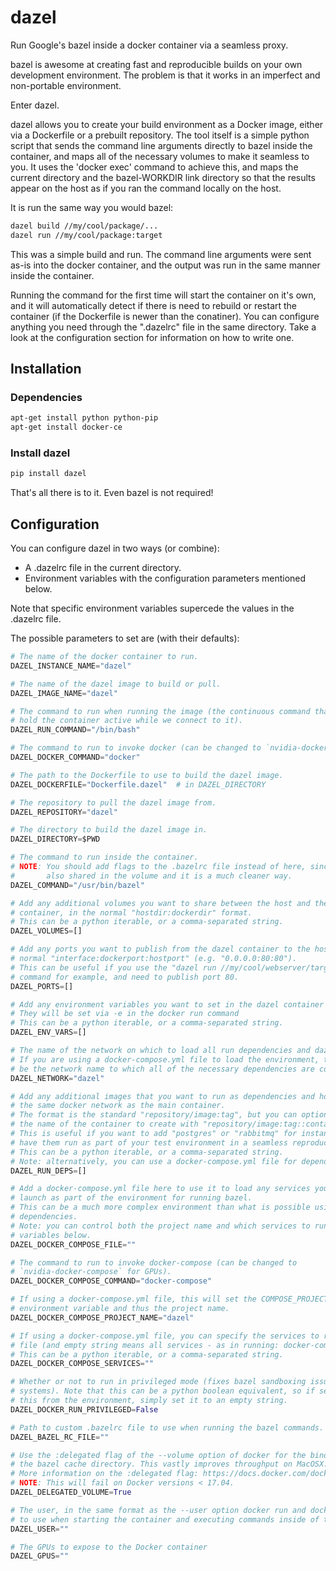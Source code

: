 # dazel
Run Google's bazel inside a docker container via a seamless proxy.

bazel is awesome at creating fast and reproducible builds on your own development environment.
The problem is that it works in an imperfect and non-portable environment.

Enter dazel.

dazel allows you to create your build environment as a Docker image, either via a Dockerfile or a prebuilt repository.
The tool itself is a simple python script that sends the command line arguments directly to bazel inside the container, and maps all of the necessary volumes to make it seamless to you.
It uses the 'docker exec' command to achieve this, and maps the current directory and the bazel-WORKDIR link directory so that the results appear on the host as if you ran the command locally on the host.

It is run the same way you would bazel:
```bash
dazel build //my/cool/package/...
dazel run //my/cool/package:target
```

This was a simple build and run.
The command line arguments were sent as-is into the docker container, and the output was run in the same manner inside the container.

Running the command for the first time will start the container on it's own, and it will automatically detect if there is need to rebuild or restart the container (if the Dockerfile is newer than the conatiner).
You can configure anything you need through the ".dazelrc" file in the same directory.
Take a look at the configuration section for information on how to write one.

## Installation

### Dependencies
```bash
apt-get install python python-pip
apt-get install docker-ce
```

### Install dazel
```bash
pip install dazel
```

That's all there is to it.
Even bazel is not required!

## Configuration

You can configure dazel in two ways (or combine):
* A .dazelrc file in the current directory.
* Environment variables with the configuration parameters mentioned below.

Note that specific environment variables supercede the values in the .dazelrc file.

The possible parameters to set are (with their defaults):
```python
# The name of the docker container to run.
DAZEL_INSTANCE_NAME="dazel"

# The name of the dazel image to build or pull.
DAZEL_IMAGE_NAME="dazel"

# The command to run when running the image (the continuous command that will
# hold the container active while we connect to it).
DAZEL_RUN_COMMAND="/bin/bash"

# The command to run to invoke docker (can be changed to `nvidia-docker` for GPUs).
DAZEL_DOCKER_COMMAND="docker"

# The path to the Dockerfile to use to build the dazel image.
DAZEL_DOCKERFILE="Dockerfile.dazel"  # in DAZEL_DIRECTORY

# The repository to pull the dazel image from.
DAZEL_REPOSITORY="dazel"

# The directory to build the dazel image in.
DAZEL_DIRECTORY=$PWD

# The command to run inside the container.
# NOTE: You should add flags to the .bazelrc file instead of here, since it is
#       also shared in the volume and it is a much cleaner way.
DAZEL_COMMAND="/usr/bin/bazel"

# Add any additional volumes you want to share between the host and the docker
# container, in the normal "hostdir:dockerdir" format.
# This can be a python iterable, or a comma-separated string.
DAZEL_VOLUMES=[]

# Add any ports you want to publish from the dazel container to the host, in the
# normal "interface:dockerport:hostport" (e.g. "0.0.0.0:80:80").
# This can be useful if you use the "dazel run //my/cool/webserver/target"
# command for example, and need to publish port 80.
DAZEL_PORTS=[]

# Add any environment variables you want to set in the dazel container
# They will be set via -e in the docker run command
# This can be a python iterable, or a comma-separated string.
DAZEL_ENV_VARS=[]

# The name of the network on which to load all run dependencies and dazel container.
# If you are using a docker-compose.yml file to load the environment, this must
# be the network name to which all of the necessary dependencies are connected.
DAZEL_NETWORK="dazel"

# Add any additional images that you want to run as dependencies and hook up to
# the same docker network as the main container.
# The format is the standard "repository/image:tag", but you can optionally add
# the name of the container to create with "repository/image:tag::container".
# This is useful if you want to add "postgres" or "rabbitmq" for instance, and
# have them run as part of your test environment in a seamless reproducible way.
# This can be a python iterable, or a comma-separated string.
# Note: alternatively, you can use a docker-compose.yml file for dependencies.
DAZEL_RUN_DEPS=[]

# Add a docker-compose.yml file here to use it to load any services you want to
# launch as part of the environment for running bazel.
# This can be a much more complex environment than what is possible using run
# dependencies.
# Note: you can control both the project name and which services to run with the
# variables below.
DAZEL_DOCKER_COMPOSE_FILE=""

# The command to run to invoke docker-compose (can be changed to
# `nvidia-docker-compose` for GPUs).
DAZEL_DOCKER_COMPOSE_COMMAND="docker-compose"

# If using a docker-compose.yml file, this will set the COMPOSE_PROJECT_NAME
# environment variable and thus the project name.
DAZEL_DOCKER_COMPOSE_PROJECT_NAME="dazel"

# If using a docker-compose.yml file, you can specify the services to run in the
# file (and empty string means all services - as in running: docker-compose up).
# This can be a python iterable, or a comma-separated string.
DAZEL_DOCKER_COMPOSE_SERVICES=""

# Whether or not to run in privileged mode (fixes bazel sandboxing issues on some
# systems). Note that this can be a python boolean equivalent, so if setting
# this from the environment, simply set it to an empty string.
DAZEL_DOCKER_RUN_PRIVILEGED=False

# Path to custom .bazelrc file to use when running the bazel commands.
DAZEL_BAZEL_RC_FILE=""

# Use the :delegated flag of the --volume option of docker for the bind-mounting of
# the bazel cache directory. This vastly improves throughput on MacOSX.
# More information on the :delegated flag: https://docs.docker.com/docker-for-mac/osxfs-caching/.
# NOTE: This will fail on Docker versions < 17.04.
DAZEL_DELEGATED_VOLUME=True

# The user, in the same format as the --user option docker run and docker exec takes,
# to use when starting the container and executing commands inside of the container
DAZEL_USER=""

# The GPUs to expose to the Docker container
DAZEL_GPUS=""
```
